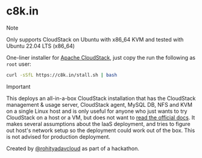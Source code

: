 # c8k.in

> [!NOTE]
> Only supports CloudStack on Ubuntu with x86_64 KVM and tested with Ubuntu 22.04 LTS (x86_64)

One-liner installer for [Apache CloudStack](https://cloudstack.apache.org), just copy the run the following as `root` user:

```bash
curl -sSfL https://c8k.in/stall.sh | bash
```

> [!IMPORTANT]
> This deploys an all-in-a-box CloudStack installation that has the CloudStack management & usage server, CloudStack agent, MySQL DB, NFS and KVM on a single Linux host and is only useful for anyone who just wants to try CloudStack on a host or a VM, but does not want to [read the official docs](https://docs.cloudstack.apache.org). It makes several assumptions about the IaaS deployment, and tries to figure out host's network setup so the deployment could work out of the box. This is not advised for production deployment.

Created by [@rohityadavcloud](https://github.com/rohityadavcloud) as part of a hackathon.
